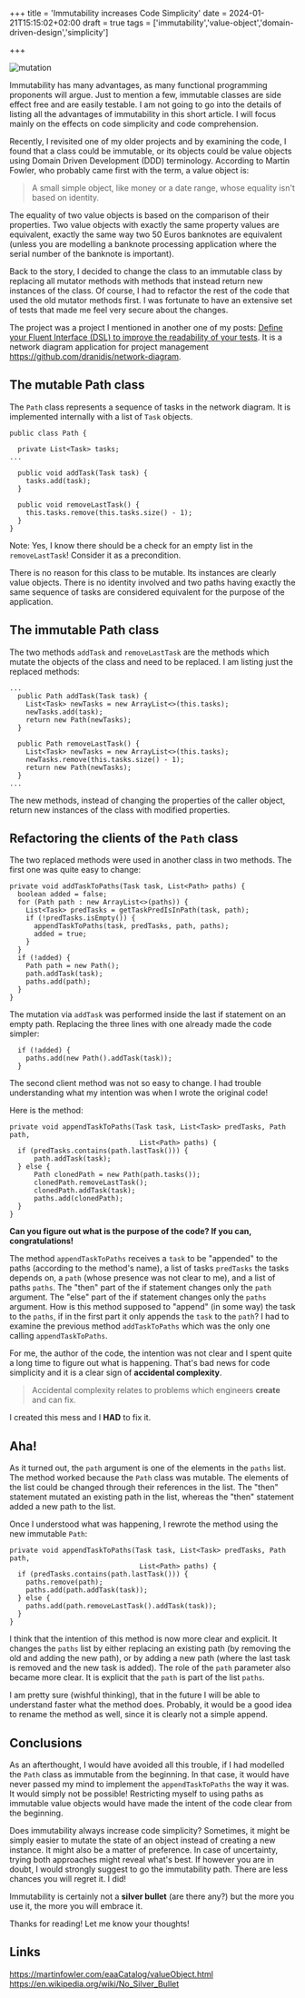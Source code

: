+++
title = 'Immutability increases Code Simplicity'
date = 2024-01-21T15:15:02+02:00
draft = true
tags = ['immutability','value-object','domain-driven-design','simplicity']

+++

![mutation](/posts/mutability.png)

Immutability has many advantages, as many functional programming proponents will argue. Just to mention a few, immutable classes are side effect free and are easily testable. I am not going to go into the details of listing all the advantages of immutability in this short article. I will focus mainly on the effects on code simplicity and code comprehension.

Recently, I revisited one of my older projects and by examining the code, I found that a class could be immutable, or its objects could be value objects using Domain Driven Development (DDD) terminology. According to Martin Fowler, who probably came first with the term, a value object is:

> A small simple object, like money or a date range, whose equality isn't based on identity.

The equality of two value objects is based on the comparison of their properties. Two value objects with exactly the same property values are equivalent, exactly the same way two 50 Euros banknotes are equivalent (unless you are modelling a banknote processing application where the serial number of the banknote is important).

Back to the story, I decided to change the class to an immutable class by replacing all mutator methods with methods that instead return new instances of the class. Of course, I had to refactor the rest of the code that used the old mutator methods first. I was fortunate to have an extensive set of tests that made me feel very secure about the changes.

The project was a project I mentioned in another one of my posts: [Define your Fluent Interface (DSL) to improve the readability of your tests](/posts/define-your-dsl-for-tests/). It is a network diagram application for project management https://github.com/dranidis/network-diagram.

## The mutable Path class

The `Path` class represents a sequence of tasks in the network diagram. It is implemented internally with a list of `Task` objects.  

```
public class Path {

  private List<Task> tasks;
...

  public void addTask(Task task) {
    tasks.add(task);
  }

  public void removeLastTask() {
    this.tasks.remove(this.tasks.size() - 1);
  }
}
```
Note: Yes, I know there should be a check for an empty list in the `removeLastTask`! Consider it as a precondition.

There is no reason for this class to be mutable.
Its instances are clearly value objects. There is no identity involved and two paths having exactly the same sequence of tasks are considered  equivalent for the purpose of the application.


## The immutable Path class

The two methods `addTask` and `removeLastTask` are the methods which mutate the objects of the class and need to be replaced.
I am listing just the replaced methods:
```
...
  public Path addTask(Task task) {
    List<Task> newTasks = new ArrayList<>(this.tasks);
    newTasks.add(task);
    return new Path(newTasks);
  }

  public Path removeLastTask() {
    List<Task> newTasks = new ArrayList<>(this.tasks);
    newTasks.remove(this.tasks.size() - 1);
    return new Path(newTasks);
  }
...
```

The new methods, instead of changing the properties of the caller object, return new instances of the class with modified properties.

## Refactoring the clients of the `Path` class

The two replaced methods were used in another class in two methods. The first one was quite easy to change:
```
private void addTaskToPaths(Task task, List<Path> paths) {
  boolean added = false;
  for (Path path : new ArrayList<>(paths)) {
    List<Task> predTasks = getTaskPredIsInPath(task, path);
    if (!predTasks.isEmpty()) {
      appendTaskToPaths(task, predTasks, path, paths);
      added = true;
    }
  }
  if (!added) {
    Path path = new Path();
    path.addTask(task);
    paths.add(path);
  }
}
```
The mutation via `addTask` was performed inside the last if statement on an empty path. Replacing the three lines with one already made the code simpler:
```
  if (!added) {
    paths.add(new Path().addTask(task));
  }
```

The second client method was not so easy to change. I had trouble understanding what my intention was when I wrote the original code!

Here is the method:

```
private void appendTaskToPaths(Task task, List<Task> predTasks, Path path, 
                                List<Path> paths) {
  if (predTasks.contains(path.lastTask())) {
      path.addTask(task);
  } else {
      Path clonedPath = new Path(path.tasks());
      clonedPath.removeLastTask();
      clonedPath.addTask(task);
      paths.add(clonedPath);
  }
}
```
**Can you figure out what is the purpose of the code? If you can, congratulations!**

The method `appendTaskToPaths` receives a `task` to be "appended" to the paths (according to the method's name), a list of tasks `predTasks` the tasks depends on, a `path` (whose presence was not clear to me), and a list of paths `paths`. 
The "then" part of the if statement changes only the `path` argument. The "else" part of the if statement changes only the `paths` argument. How is this method supposed to "append" (in some way) the task to the `paths`, if in the first part it only appends the `task` to the `path`?
I had to examine the previous method `addTaskToPaths` which was the only one calling `appendTaskToPaths`. 


For me, the author of the code, the intention was not clear and I spent quite a long time to figure out what is happening. That's bad news for code simplicity and it is a clear sign of **accidental complexity**.

> Accidental complexity relates to problems which engineers **create** and can fix. 

I created this mess and I **HAD** to fix it.



## Aha!

As it turned out, the `path` argument is one of the elements in the `paths` list. The method worked because the `Path` class was mutable. The elements of the list could be changed through their references in the list. The "then" statement mutated an existing path in the list, whereas the "then" statement added a new path to the list.

Once I understood what was happening, I rewrote the method using the new immutable `Path`: 
```
private void appendTaskToPaths(Task task, List<Task> predTasks, Path path, 
                                List<Path> paths) {
  if (predTasks.contains(path.lastTask())) {
    paths.remove(path);
    paths.add(path.addTask(task));
  } else {
    paths.add(path.removeLastTask().addTask(task));
  }
}
```

I think that the intention of this method is now more clear and explicit. It changes the `paths` list by either replacing an existing path (by removing the old and adding the new path), or by adding a new path (where the last task is removed and the new task is added). The role of the `path` parameter also became more clear. It is explicit that the `path` is part of the list `paths`.

I am pretty sure (wishful thinking), that in the future I will be able to understand faster what the method does. Probably, it would be a good idea to rename the method as well, since it is clearly not a simple append.

## Conclusions

As an afterthought, I would have avoided all this trouble, if I had modelled the `Path` class as immutable from the beginning. In that case, it would have never passed my mind to implement the `appendTaskToPaths` the way it was. It would simply not be possible! Restricting myself to using paths as immutable value objects would have made the intent of the code clear from the beginning.

Does immutability always increase code simplicity? Sometimes, it might be simply easier to mutate the state of an object instead of creating a new instance. It might also be a matter of preference. In case of uncertainty, trying both approaches might reveal what's best. If however you are in doubt, I would strongly suggest to go the immutability path. There are less chances you will regret it. I did!

Immutability is certainly not a **silver bullet** (are there any?) but the more you use it, the more you will embrace it.


Thanks for reading! Let me know your thoughts!

## Links

https://martinfowler.com/eaaCatalog/valueObject.html
https://en.wikipedia.org/wiki/No_Silver_Bullet
